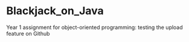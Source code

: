 # Blackjack_on_Java
Year 1 assignment for object-oriented programming: testing the upload feature on Github

